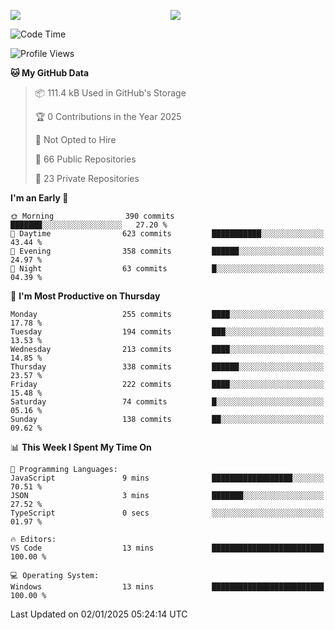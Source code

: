 <p style="display:flex;align-items:center;column-gap:0.5rem;" align="center">
  <img style="flex-grow:1;align-self:stretch;object-fit:cover;"  src ="https://github-readme-stats.vercel.app/api?username=gnoluv9x&show_icons=true&count_private=true&theme=chartreuse-dark&hide_border=true">
  <img style="flex-grow:1;align-self:stretch;object-fit:cover;"src ="https://github-readme-stats.vercel.app/api/top-langs/?username=gnoluv9x&layout=compact&hide_border=true&theme=chartreuse-dark&&langs_count=6&hide=jupyter%20notebook,tex,css,php&exclude_repo=Pacman-AI">
</p>

<!--START_SECTION:waka-->
![Code Time](http://img.shields.io/badge/Code%20Time-959%20hrs%206%20mins-blue)

![Profile Views](http://img.shields.io/badge/Profile%20Views-1-blue)

**🐱 My GitHub Data** 

> 📦 111.4 kB Used in GitHub's Storage 
 > 
> 🏆 0 Contributions in the Year 2025
 > 
> 🚫 Not Opted to Hire
 > 
> 📜 66 Public Repositories 
 > 
> 🔑 23 Private Repositories 
 > 
**I'm an Early 🐤** 

```text
🌞 Morning                390 commits         ███████░░░░░░░░░░░░░░░░░░   27.20 % 
🌆 Daytime                623 commits         ███████████░░░░░░░░░░░░░░   43.44 % 
🌃 Evening                358 commits         ██████░░░░░░░░░░░░░░░░░░░   24.97 % 
🌙 Night                  63 commits          █░░░░░░░░░░░░░░░░░░░░░░░░   04.39 % 
```
📅 **I'm Most Productive on Thursday** 

```text
Monday                   255 commits         ████░░░░░░░░░░░░░░░░░░░░░   17.78 % 
Tuesday                  194 commits         ███░░░░░░░░░░░░░░░░░░░░░░   13.53 % 
Wednesday                213 commits         ████░░░░░░░░░░░░░░░░░░░░░   14.85 % 
Thursday                 338 commits         ██████░░░░░░░░░░░░░░░░░░░   23.57 % 
Friday                   222 commits         ████░░░░░░░░░░░░░░░░░░░░░   15.48 % 
Saturday                 74 commits          █░░░░░░░░░░░░░░░░░░░░░░░░   05.16 % 
Sunday                   138 commits         ██░░░░░░░░░░░░░░░░░░░░░░░   09.62 % 
```


📊 **This Week I Spent My Time On** 

```text
💬 Programming Languages: 
JavaScript               9 mins              ██████████████████░░░░░░░   70.51 % 
JSON                     3 mins              ███████░░░░░░░░░░░░░░░░░░   27.52 % 
TypeScript               0 secs              ░░░░░░░░░░░░░░░░░░░░░░░░░   01.97 % 

🔥 Editors: 
VS Code                  13 mins             █████████████████████████   100.00 % 

💻 Operating System: 
Windows                  13 mins             █████████████████████████   100.00 % 
```


 Last Updated on 02/01/2025 05:24:14 UTC
<!--END_SECTION:waka-->

